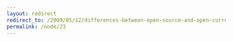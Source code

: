 ```yaml
---
layout: redirect
redirect_to: /2009/05/12/differences-between-open-source-and-open-currency
permalink: /node/23
---
```

